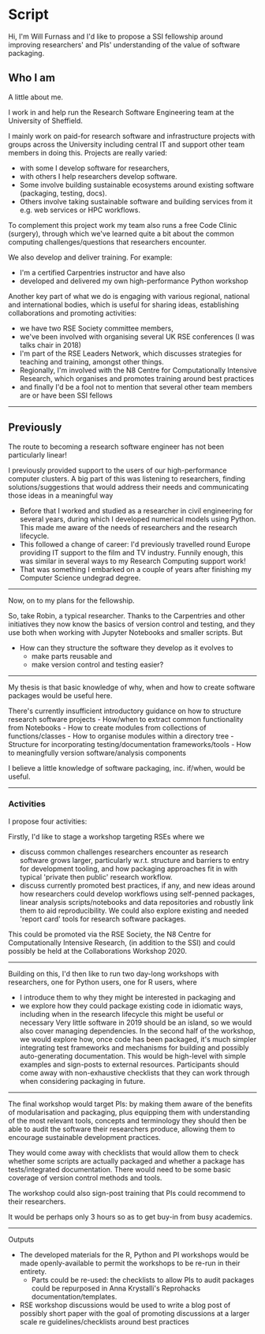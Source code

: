 # Script

Hi, I'm Will Furnass and I'd like to propose a SSI fellowship around improving researchers' and PIs' understanding of the value of software packaging.

## Who I am

A little about me.

I work in and help run the Research Software Engineering team at the University of Sheffield.

I mainly work on paid-for research software and infrastructure projects with groups across the University including central IT
and support other team members in doing this.
Projects are really varied: 
 - with some I develop software for researchers, 
 - with others I help researchers develop software.  
 - Some involve building sustainable ecosystems around existing software (packaging, testing, docs).  
 - Others involve taking sustainable software and building services from it e.g. web services or HPC workflows.

To complement this project work my team also runs a free Code Clinic (surgery), through which we've learned quite a bit about the common computing challenges/questions that researchers encounter.

We also develop and deliver training.  For example:

  * I'm a certified Carpentries instructor and have also 
  * developed and delivered my own high-performance Python workshop

Another key part of what we do is engaging with various regional, national and international bodies, which is useful for sharing ideas, establishing collaborations and promoting activities:

  * we have two RSE Society committee members,
  * we've been involved with organising several UK RSE conferences (I was talks chair in 2018)
  * I'm part of the RSE Leaders Network, which discusses strategies for teaching and training, amongst other things.
  * Regionally, I'm involved with the N8 Centre for Computationally Intensive Research, which organises and promotes training around best practices
  * and finally I'd be a fool not to mention that several other team members are or have been SSI fellows

---

## Previously

The route to becoming a research software engineer has not been particularly linear!

I previously provided support to the users of our high-performance computer clusters.
A big part of this was listening to researchers, finding solutions/suggestions that would address their needs and communicating those ideas in a meaningful way

  * Before that I worked and studied as a researcher in civil engineering for several years, during which I developed numerical models using Python.  This made me aware of the needs of researchers and the research lifecycle.
  * This followed a change of career: I'd previously travelled round Europe providing IT support to the film and TV industry.  Funnily enough, this was similar in several ways to my Research Computing support work!
  * That was something I embarked on a couple of years after finishing my Computer Science undegrad degree.

---

Now, on to my plans for the fellowship.

So, take Robin, a typical researcher.  Thanks to the Carpentries and other initiatives they now know the basics of version control and testing, and they use both when working with Jupyter Notebooks and smaller scripts.  But

  * How can they structure the software they develop as it evolves to
    * make parts reusable and 
    * make version control and testing easier?

---

My thesis is that basic knowledge of why, when and how to create software packages would be useful here.

There's currently insufficient introductory guidance on how to structure research software projects
    - How/when to extract common functionality from Notebooks
        - How to create modules from collections of functions/classes 
        - How to organise modules within a directory tree
    - Structure for incorporating testing/documentation frameworks/tools
    - How to meaningfully version software/analysis components

I believe a little knowledge of software packaging, inc. if/when, would be useful.

---

### Activities

I propose four activities:

Firstly, I'd like to stage a workshop targeting RSEs where we
 - discuss common challenges researchers encounter as research software grows larger, particularly w.r.t. structure and barriers to entry for development tooling, and how packaging approaches fit in with typical 'private then public' research workflow.
 - discuss currently promoted best practices, if any, and new ideas around how researchers could develop workflows using self-penned packages, linear analysis scripts/notebooks and data repositories and robustly link them to aid reproducibility.  We could also explore existing and needed 'report card' tools for research software packages. 

This could be promoted via the RSE Society, the N8 Centre for Computationally Intensive Research, (in addition to the SSI) and could possibly be held at the Collaborations Workshop 2020.

---

Building on this, I'd then like to run two day-long workshops with researchers, one for Python users, one for R users, where 
- I introduce them to why they might be interested in packaging and 
- we explore how they could package existing code in idiomatic ways, including when in the research lifecycle this might be useful or necessary
Very little software in 2019 should be an island, so we would also cover managing dependencies.
In the second half of the workshop, we would explore how, once code has been packaged, it's much simpler integrating test frameworks and mechanisms for building and possibly auto-generating documentation.  This would be high-level with simple examples and sign-posts to external resources.
Participants should come away with non-exhaustive checklists that they can work through when considering packaging in future.

---

The final workshop would target PIs: by making them aware of the benefits of modularisation and packaging, plus equipping them with understanding of the most relevant tools, concepts and terminology they should then be able to audit the software their researchers produce, allowing them to encourage sustainable development practices.  

They would come away with checklists that would allow them to check whether some scripts are actually packaged and whether a package has tests/integrated documentation.  There would need to be some basic coverage of version control methods and tools.  

The workshop could also sign-post training that PIs could recommend to their researchers.  

It would be perhaps only 3 hours so as to get buy-in from busy academics.

---

Outputs

- The developed materials for the R, Python and PI workshops would be made openly-available to permit the workshops to be re-run in their entirety.
    - Parts could be re-used: the checklists to allow PIs to audit packages could be repurposed in Anna Krystalli's Reprohacks documentation/templates.
- RSE workshop discussions would be used to write a blog post of possibly short paper with the goal of promoting discussions at a larger scale re guidelines/checklists around best practices





